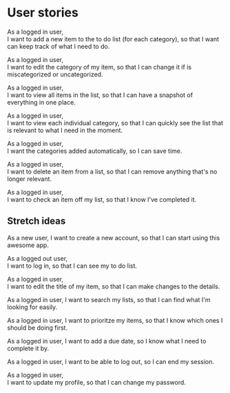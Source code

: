 # User stories

As a logged in user,	
I want to add a new item to the to do list (for each category), 
so that I want can keep track of what I need to do.

As a logged in user,	
I want to edit the category of my item, 
so that I can change it if is miscategorized or uncategorized.

As a logged in user,	
I want to view all items in the list, 
so that I can have a snapshot of everything in one place.

As a logged in user,	
I want to view each individual category, 
so that I can quickly see the list that is relevant to what I need in the moment.

As a logged in user,	
I want the categories added automatically, 
so I can save time.

As a logged in user,	
I want to delete an item from a list, 
so that I can remove anything that's no longer relevant.

As a logged in user,	
I want to check an item off my list, 
so that I know I've completed it.

## Stretch ideas

As a new user,
I want to create a new account, 
so that	I can start using this awesome app.

As a logged out user,	
I want to log in, 
so that I can see my to do list.

As a logged in user,	
I want to edit the title of my item, 
so that I can make changes to the details.

As a logged in user,
I want to search my lists, 
so that I can find what I'm looking for easily.

As a logged in user,
I want to prioritze my items, 
so that I know which ones I should be doing first.

As a logged in user,
I want to add a due date,
so I know what I need to complete it by.

As a logged in user,
I want to be able to log out, 
so I can end my session.

As a logged in user,	
I want to update my profile, 
so that I can change my password.
